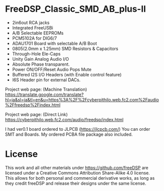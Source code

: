 # FreeDSP_Classic_SMD_AB_plus-II

- 2in6out RCA jacks
- Integrated FreeUSBi
- A/B Selectable EEPROMs
- PCM5102A for DIG6/7
- ADAU1701 Board with selectable A/B Boot
- 0805(2.0mm x 1.25mm) SMD Resistors & Capacitors
- Through-Hole Ele-Caps
- Unity Gain Analog Audio I/O
- Absolute Phase transparent.
- Power ON/OFF/Reset Audio Pops Mute
- Buffered I2S I/O Headers (with Enable control feature)
- I6S Header pin for external DACs. 

Project web page: (Machine Translation)
https://translate.google.com/translate?hl=ja&sl=ja&tl=en&u=https%3A%2F%2Fcyberpithilo.web.fc2.com%2Faudio%2Ffreedsp%2Findex.html

Project web page: (Direct Link)
https://cyberpithilo.web.fc2.com/audio/freedsp/index.html

I had ver0.1 board ordered to JLPCB (https://jlcpcb.com/) 
You can order SMT and Boards. My ordered PCBA file package also included. 

# License
This work and all other materials under https://github.com/freeDSP are licensed under a Creative Commons Attribution Share-Alike 4.0 license. This allows for both personal and commercial derivative works, as long as they credit freeDSP and release their designs under the same license.
